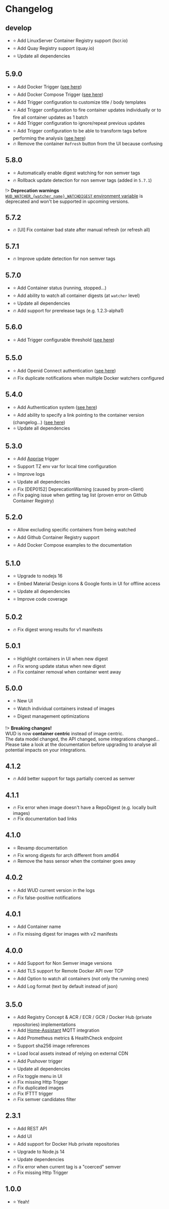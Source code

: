 # Changelog

## develop
- :star: Add LinuxServer Container Registry support (lscr.io)
- :star: Add Quay Registry support (quay.io)
- :star: Update all dependencies

## 5.9.0
- :star: Add Docker Trigger ([see here](configuration/triggers/docker/))
- :star: Add Docker Compose Trigger ([see here](configuration/triggers/docker-compose/))
- :star: Add Trigger configuration to customize title / body templates
- :star: Add Trigger configuration to fire container updates individually or to fire all container updates as 1 batch
- :star: Add Trigger configuration to ignore/repeat previous updates
- :star: Add Trigger configuration to be able to transform tags before performing the analysis ([see here](configuration/watchers/?id=transform-the-tags-before-performing-the-analysis))
- :fire: Remove the container `Refresh` button from the UI because confusing

## 5.8.0
- :star: Automatically enable digest watching for non semver tags
- :fire: Rollback update detection for non semver tags (added in `5.7.1`)

!> **Deprecation warnings** \
[`WUD_WATCHER_{watcher_name}_WATCHDIGEST` environment variable](/configuration/watchers/?id=variables) is deprecated and won't be supported in upcoming versions.

## 5.7.2
- :fire: [UI] Fix container bad state after manual refresh (or refresh all)

## 5.7.1
- :fire: Improve update detection for non semver tags

## 5.7.0
- :star: Add Container status (running, stopped...)
- :star: Add ability to watch all container digests (at `watcher` level)
- :star: Update all dependencies
- :fire: Add support for prerelease tags (e.g. 1.2.3-alpha1)

## 5.6.0
- :star: Add Trigger configurable threshold ([see here](configuration/authentications/triggers/))

## 5.5.0
- :star: Add Openid Connect authentication ([see here](configuration/authentications/oidc/))
- :fire: Fix duplicate notifications when multiple Docker watchers configured

## 5.4.0
- :star: Add Authentication system ([see here](configuration/authentications/))
- :star: Add ability to specify a link pointing to the container version (changelog...) ([see here](configuration/watchers/?id=associate-a-link-to-the-container-version))
- :star: Update all dependencies

## 5.3.0
- :star: Add [Apprise](https://github.com/caronc/apprise) trigger
- :star: Support TZ env var for local time configuration
- :star: Improve logs
- :star: Update all dependencies
- :fire: Fix [DEP0152] DeprecationWarning (caused by prom-client)
- :fire: Fix paging issue when getting tag list (proven error on Github Container Registry)

## 5.2.0
- :star: Allow excluding specific containers from being watched
- :star: Add Github Container Registry support
- :star: Add Docker Compose examples to the documentation

## 5.1.0
- :star: Upgrade to nodejs 16
- :star: Embed Material Design icons & Google fonts in UI for offline access
- :star: Update all dependencies
- :star: Improve code coverage

## 5.0.2
- :fire: Fix digest wrong results for v1 manifests

## 5.0.1
- :star: Highlight containers in UI when new digest
- :fire: Fix wrong update status when new digest
- :fire: Fix container removal when container went away

## 5.0.0
- :star: New UI
- :star: Watch individual containers instead of images
- :star: Digest management optimizations

!> **Breaking changes!** \
WUD is now **container centric** instead of image centric. \
The data model changed, the API changed, some integrations changed... \
Please take a look at the documentation before upgrading to analyse all potential impacts on your integrations.

## 4.1.2
- :fire: Add better support for tags partially coerced as semver 

## 4.1.1
- :fire: Fix error when image doesn't have a RepoDigest (e.g. locally built images)
- :fire: Fix documentation bad links

## 4.1.0
- :star: Revamp documentation
- :fire: Fix wrong digests for arch different from amd64
- :fire: Remove the hass sensor when the container goes away

## 4.0.2
- :star: Add WUD current version in the logs
- :fire: Fix false-positive notifications

## 4.0.1
- :star: Add Container name
- :fire: Fix missing digest for images with v2 manifests

## 4.0.0
- :star: Add Support for Non Semver image versions
- :star: Add TLS support for Remote Docker API over TCP
- :star: Add Option to watch all containers (not only the running ones)
- :star: Add Log format (text by default instead of json)

## 3.5.0
- :star: Add Registry Concept & ACR / ECR / GCR / Docker Hub (private repositories) implementations
- :star: Add [Home-Assistant](https://www.home-assistant.io/) MQTT integration
- :star: Add Prometheus metrics & HealthCheck endpoint
- :star: Support sha256 image references
- :star: Load local assets instead of relying on external CDN
- :star: Add Pushover trigger
- :star: Update all dependencies
- :fire: Fix toggle menu in UI
- :fire: Fix missing Http Trigger
- :fire: Fix duplicated images
- :fire: Fix IFTTT trigger
- :fire: Fix semver candidates filter

## 2.3.1
- :star: Add REST API
- :star: Add UI
- :star: Add support for Docker Hub private repositories
- :star: Upgrade to Node.js 14
- :star: Update dependencies
- :fire: Fix error when current tag is a "coerced" semver
- :fire: Fix missing Http Trigger

## 1.0.0
- :star: Yeah!
